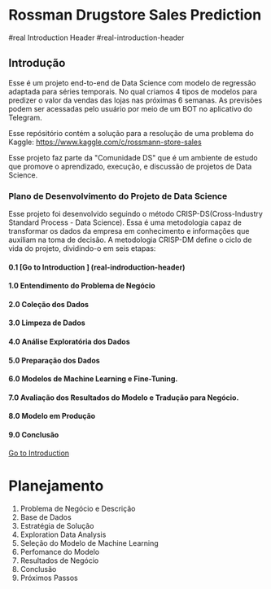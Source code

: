 # Rossman Drugstore Sales Prediction

<!-- COLOCAR IMAGEM ROSSMAN -->

#real Introduction Header
#real-introduction-header
## Introdução
Esse é um projeto end-to-end de Data Science com modelo de regressão adaptada para séries temporais. No qual criamos 4 tipos de modelos para predizer o valor da vendas das lojas nas próximas 6 semanas. As previsões podem ser acessadas pelo usuário por meio de um BOT no aplicativo do Telegram.

Esse repósitório contém a solução para a resolução de uma problema do Kaggle: https://www.kaggle.com/c/rossmann-store-sales 

Esse projeto faz parte da "Comunidade DS" que é um ambiente de estudo que promove o aprendizado, execução, e discussão de projetos de Data Science.

### Plano de Desenvolvimento do Projeto de Data Science
Esse projeto foi desenvolvido seguindo o método CRISP-DS(Cross-Industry Standard Process - Data Science). Essa é uma metodologia capaz de transformar os dados da empresa em conhecimento e informações que auxiliam na toma de decisão. A metodologia CRISP-DM define o ciclo de vida do projeto, dividindo-o em seis etapas:
#### 0.1 [Go to Introduction ] (real-indroduction-header)
#### 1.0 Entendimento do Problema de Negócio
#### 2.0 Coleção dos Dados
#### 3.0 Limpeza de Dados
#### 4.0 Análise Exploratória dos Dados
#### 5.0 Preparação dos Dados
#### 6.0 Modelos de Machine Learning e Fine-Tuning.
#### 7.0 Avaliação dos Resultados do Modelo e Tradução para Negócio.
#### 8.0 Modelo em Produção
#### 9.0 Conclusão

<!-- ***** COLOCAR IMAGEM ****** -->
[Go to Introduction](#real-introduction-header)


# Planejamento
1. Problema de Negócio e Descrição
2. Base de Dados
3. Estratégia de Solução
4. Exploration Data Analysis 
5. Seleção do Modelo de Machine Learning 
6. Perfomance do Modelo
7. Resultados de Negócio
8. Conclusão
9. Próximos Passos

